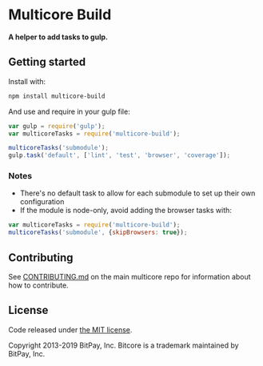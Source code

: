 # Multicore Build

**A helper to add tasks to gulp.**

## Getting started

Install with:

```sh
npm install multicore-build
```

And use and require in your gulp file:

```javascript
var gulp = require('gulp');
var multicoreTasks = require('multicore-build');

multicoreTasks('submodule');
gulp.task('default', ['lint', 'test', 'browser', 'coverage']);
```

### Notes

- There's no default task to allow for each submodule to set up their own configuration
- If the module is node-only, avoid adding the browser tasks with:

```javascript
var multicoreTasks = require('multicore-build');
multicoreTasks('submodule', {skipBrowsers: true});
```

## Contributing

See [CONTRIBUTING.md](https://github.com/bitpay/multicore/blob/master/Contributing.md) on the main multicore repo for information about how to contribute.

## License

Code released under [the MIT license](https://github.com/bitpay/multicore/blob/master/LICENSE).

Copyright 2013-2019 BitPay, Inc. Bitcore is a trademark maintained by BitPay, Inc.
